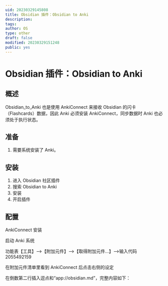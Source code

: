 ```yaml
---
uid: 20230329145808
title: Obsidian 插件：Obsidian to Anki
description: 
tags: 
author: OS
type: other
draft: false
modified: 20230329151248
public: yes
---
```


# Obsidian 插件：Obsidian to Anki

## 概述

Obsidian_to_Anki 也是使用 AnkiConnect 来接收 Obsidian 的闪卡（Flashcards）数据，因此 Anki 必须安装 AnkiConnect，同步数据时 Anki 也必须处于执行状态。

## 准备

1. 需要系统安装了 Anki。

## 安装

1. 进入 Obsidian 社区插件
2. 搜索 Obsidian to Anki
3. 安装
4. 开启插件

## 配置

AnkiConnect 安装

启动 Anki 系统

功能表【工具】–>【附加元件】–>【取得附加元件…】–>输入代码 2055492159

在附加元件清单里看到 AnkiConnect 后点击右侧的设定

在倒数第二行插入逗点和“app://obsidian.md”，完整内容如下：